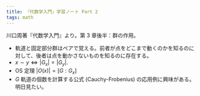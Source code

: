 ```yaml
---
title: 『代数学入門』学習ノート Part 2
tags: math
---
```


川口周著『代数学入門』より。第 3 章後半：群の作用。

* 軌道と固定部分群はペアで覚える。前者が点をどこまで動くのかを知るのに対して、後者は点を動かさないものを知るのに存在する。
* $x \sim y \iff \vert G_x\rvert = \lvert G_y\rvert.$
* OS 定理 $\lvert O(x)\rvert = [G : G_x]$
* $G$ 軌道の個数を計算する公式 (Cauchy-Frobenius) の応用例に興味がある。明日見たい。
